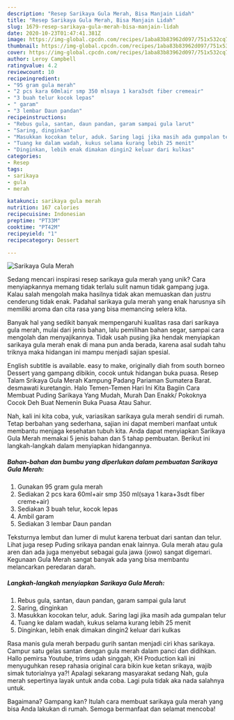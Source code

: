 ```yaml
---
description: "Resep Sarikaya Gula Merah, Bisa Manjain Lidah"
title: "Resep Sarikaya Gula Merah, Bisa Manjain Lidah"
slug: 1679-resep-sarikaya-gula-merah-bisa-manjain-lidah
date: 2020-10-23T01:47:41.381Z
image: https://img-global.cpcdn.com/recipes/1aba83b83962d097/751x532cq70/sarikaya-gula-merah-foto-resep-utama.jpg
thumbnail: https://img-global.cpcdn.com/recipes/1aba83b83962d097/751x532cq70/sarikaya-gula-merah-foto-resep-utama.jpg
cover: https://img-global.cpcdn.com/recipes/1aba83b83962d097/751x532cq70/sarikaya-gula-merah-foto-resep-utama.jpg
author: Leroy Campbell
ratingvalue: 4.2
reviewcount: 10
recipeingredient:
- "95 gram gula merah"
- "2 pcs kara 60mlair smp 350 mlsaya 1 kara3sdt fiber cremeair"
- "3 buah telur kocok lepas"
- " garam"
- "3 lembar Daun pandan"
recipeinstructions:
- "Rebus gula, santan, daun pandan, garam sampai gula larut"
- "Saring, dinginkan"
- "Masukkan kocokan telur, aduk. Saring lagi jika masih ada gumpalan telur"
- "Tuang ke dalam wadah, kukus selama kurang lebih 25 menit"
- "Dinginkan, lebih enak dimakan dingin2 keluar dari kulkas"
categories:
- Resep
tags:
- sarikaya
- gula
- merah

katakunci: sarikaya gula merah 
nutrition: 167 calories
recipecuisine: Indonesian
preptime: "PT33M"
cooktime: "PT42M"
recipeyield: "1"
recipecategory: Dessert

---
```



![Sarikaya Gula Merah](https://img-global.cpcdn.com/recipes/1aba83b83962d097/751x532cq70/sarikaya-gula-merah-foto-resep-utama.jpg)

Sedang mencari inspirasi resep sarikaya gula merah yang unik? Cara menyiapkannya memang tidak terlalu sulit namun tidak gampang juga. Kalau salah mengolah maka hasilnya tidak akan memuaskan dan justru cenderung tidak enak. Padahal sarikaya gula merah yang enak harusnya sih memiliki aroma dan cita rasa yang bisa memancing selera kita.

Banyak hal yang sedikit banyak mempengaruhi kualitas rasa dari sarikaya gula merah, mulai dari jenis bahan, lalu pemilihan bahan segar, sampai cara mengolah dan menyajikannya. Tidak usah pusing jika hendak menyiapkan sarikaya gula merah enak di mana pun anda berada, karena asal sudah tahu triknya maka hidangan ini mampu menjadi sajian spesial.

English subtitle is available. easy to make, originally diah from south borneo Dessert yang gampang dibikin, cocok untuk hidangan buka puasa. Resep Talam Srikaya Gula Merah Kampung Padang Pariaman Sumatera Barat. desmawati kuretangin. Halo Temen-Temen Hari Ini Kita Bagiin Cara Membuat Puding Sarikaya Yang Mudah, Murah Dan Enakk/ Pokoknya Cocok Deh Buat Nemenin Buka Puasa Atau Sahur.


Nah, kali ini kita coba, yuk, variasikan sarikaya gula merah sendiri di rumah. Tetap berbahan yang sederhana, sajian ini dapat memberi manfaat untuk membantu menjaga kesehatan tubuh kita. Anda dapat menyiapkan Sarikaya Gula Merah memakai 5 jenis bahan dan 5 tahap pembuatan. Berikut ini langkah-langkah dalam menyiapkan hidangannya.

<!--inarticleads1-->

##### Bahan-bahan dan bumbu yang diperlukan dalam pembuatan Sarikaya Gula Merah:

1. Gunakan 95 gram gula merah
1. Sediakan 2 pcs kara 60ml+air smp 350 ml(saya 1 kara+3sdt fiber creme+air)
1. Sediakan 3 buah telur, kocok lepas
1. Ambil  garam
1. Sediakan 3 lembar Daun pandan


Teksturnya lembut dan lumer di mulut karena terbuat dari santan dan telur. Lihat juga resep Puding srikaya pandan enak lainnya. Gula merah atau gula aren dan ada juga menyebut sebagai gula jawa (jowo) sangat digemari. Kegunaan Gula Merah sangat banyak ada yang bisa membantu melancarkan peredaran darah. 

<!--inarticleads2-->

##### Langkah-langkah menyiapkan Sarikaya Gula Merah:

1. Rebus gula, santan, daun pandan, garam sampai gula larut
1. Saring, dinginkan
1. Masukkan kocokan telur, aduk. Saring lagi jika masih ada gumpalan telur
1. Tuang ke dalam wadah, kukus selama kurang lebih 25 menit
1. Dinginkan, lebih enak dimakan dingin2 keluar dari kulkas


Rasa manis gula merah berpadu gurih santan menjadi ciri khas sarikaya. Campur satu gelas santan dengan gula merah dalam panci dan didihkan. Hallo pemirsa Youtube, trims udah singgah, KH Production kali ini menyuguhkan resep rahasia original cara bikin kue ketan srikaya, wajib simak tutorialnya ya?! Apalagi sekarang masyarakat sedang Nah, gula merah sepertinya layak untuk anda coba. Lagi pula tidak aka nada salahnya untuk. 

Bagaimana? Gampang kan? Itulah cara membuat sarikaya gula merah yang bisa Anda lakukan di rumah. Semoga bermanfaat dan selamat mencoba!
